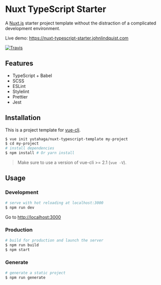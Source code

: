 # Nuxt TypeScript Starter

A [Nuxt.js](https://github.com/nuxt/nuxt.js) starter project template without the distraction of a complicated development environment.

Live demo: https://nuxt-typescript-starter.johnlindquist.com

[![Travis](https://img.shields.io/travis/yutahaga/nuxt-typescript-template/master.svg)](https://travis-ci.org/yutahaga/nuxt-typescript-template)

## Features

- TypeScript + Babel
- SCSS
- ESLint
- Stylelint
- Prettier
- Jest

## Installation

This is a project template for [vue-cli](https://github.com/vuejs/vue-cli).

```bash
$ vue init yutahaga/nuxt-typescript-template my-project
$ cd my-project
# install dependencies
$ npm install # Or yarn install
```

> Make sure to use a version of vue-cli >= 2.1 (`vue -V`).

## Usage

### Development

```bash
# serve with hot reloading at localhost:3000
$ npm run dev
```

Go to [http://localhost:3000](http://localhost:3000)

### Production

```bash
# build for production and launch the server
$ npm run build
$ npm start
```

### Generate

```bash
# generate a static project
$ npm run generate
```
